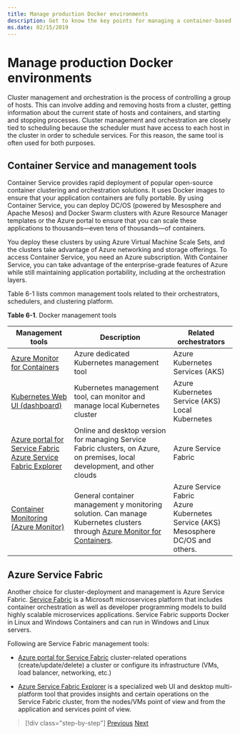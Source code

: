 ```yaml
---
title: Manage production Docker environments
description: Get to know the key points for managing a container-based production environment.
ms.date: 02/15/2019
---
```

# Manage production Docker environments

Cluster management and orchestration is the process of controlling a group of hosts. This can involve adding and removing hosts from a cluster, getting information about the current state of hosts and containers, and starting and stopping processes. Cluster management and orchestration are closely tied to scheduling because the scheduler must have access to each host in the cluster in order to schedule services. For this reason, the same tool is often used for both purposes.

## Container Service and management tools

Container Service provides rapid deployment of popular open-source container clustering and orchestration solutions. It uses Docker images to ensure that your application containers are fully portable. By using Container Service, you can deploy DC/OS (powered by Mesosphere and Apache Mesos) and Docker Swarm clusters with Azure Resource Manager templates or the Azure portal to ensure that you can scale these applications to thousands—even tens of thousands—of containers.

You deploy these clusters by using Azure Virtual Machine Scale Sets, and the clusters take advantage of Azure networking and storage offerings. To access Container Service, you need an Azure subscription. With Container Service, you can take advantage of the enterprise-grade features of Azure while still maintaining application portability, including at the orchestration layers.

Table 6-1 lists common management tools related to their orchestrators, schedulers, and clustering platform.

**Table 6-1**. Docker management tools

| Management tools | Description | Related orchestrators |
|------------------|-------------|-----------------------|
| [Azure Monitor for Containers](https://docs.microsoft.com/azure/monitoring/monitoring-container-insights-overview) | Azure dedicated Kubernetes management tool | Azure Kubernetes Services (AKS) |
| [Kubernetes Web UI (dashboard)](https://kubernetes.io/docs/tasks/access-application-cluster/web-ui-dashboard/) | Kubernetes management tool, can monitor and manage local Kubernetes cluster | Azure Kubernetes Service (AKS)<br/>Local Kubernetes |
| [Azure portal for Service Fabric](https://docs.microsoft.com/azure/service-fabric/service-fabric-cluster-creation-via-portal)<br/>[Azure Service Fabric Explorer](https://docs.microsoft.com/azure/service-fabric/service-fabric-visualizing-your-cluster) | Online and desktop version for managing Service Fabric clusters, on Azure, on premises, local development, and other clouds | Azure Service Fabric |
| [Container Monitoring (Azure Monitor)](https://docs.microsoft.com/azure/azure-monitor/insights/containers) | General container management y monitoring solution. Can manage Kubernetes clusters through [Azure Monitor for Containers](https://docs.microsoft.com/azure/monitoring/monitoring-container-insights-overview). | Azure Service Fabric<br/>Azure Kubernetes Service (AKS)<br/>Mesosphere DC/OS and others. |

## Azure Service Fabric

Another choice for cluster-deployment and management is Azure Service Fabric. [Service Fabric](https://azure.microsoft.com/services/service-fabric/) is a Microsoft microservices platform that includes container orchestration as well as developer programming models to build highly scalable microservices applications. Service Fabric supports Docker in Linux and Windows Containers and can run in Windows and Linux servers.

Following are Service Fabric management tools:

- [Azure portal for Service Fabric](https://docs.microsoft.com/azure/service-fabric/service-fabric-cluster-creation-via-portal) cluster-related operations (create/update/delete) a cluster or configure its infrastructure (VMs, load balancer, networking, etc.)

- [Azure Service Fabric Explorer](https://docs.microsoft.com/azure/service-fabric/service-fabric-visualizing-your-cluster) is a specialized web UI and desktop multi-platform tool that provides insights and certain operations on the Service Fabric cluster, from the nodes/VMs point of view and from the application and services point of view.

>[!div class="step-by-step"]
>[Previous](run-microservices-based-applications-in-production.md)
>[Next](monitor-containerized-application-services.md)
